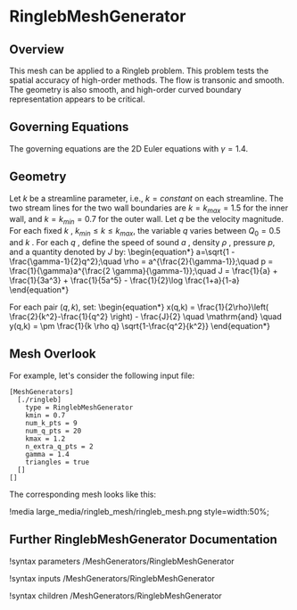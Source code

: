 # RinglebMeshGenerator

## Overview

This mesh can be applied to a Ringleb problem. This problem tests the spatial accuracy of high-order methods. The flow is transonic and smooth. The geometry is also smooth, and high-order curved boundary representation appears to be critical.

## Governing Equations

The governing equations are the 2D Euler equations with $\gamma = 1.4$.

## Geometry

Let $k$ be a streamline parameter, i.e., $k = constant$ on each streamline. The two stream lines for the two wall boundaries are $k=k_{max}=1.5$ for the inner wall, and $k=k_{min}=0.7$ for the outer wall. Let $q$ be the velocity magnitude. For each fixed $k$ , $k_{min} \leq k \leq k_{max}$, the variable $q$  varies between $Q_0=0.5$ and $k$ . For each $q$ , define the speed of sound $a$ , density $\rho$ , pressure $p$, and a quantity denoted by $J$ by:
\begin{equation*}
a=\sqrt{1 - \frac{\gamma-1}{2}q^2};\quad \rho = a^{\frac{2}{\gamma-1}};\quad p = \frac{1}{\gamma}a^{\frac{2 \gamma}{\gamma-1}};\quad J = \frac{1}{a} + \frac{1}{3a^3} + \frac{1}{5a^5} - \frac{1}{2}\log \frac{1+a}{1-a}
\end{equation*}

For each pair $(q,k)$, set:
\begin{equation*}
x(q,k) = \frac{1}{2\rho}\left( \frac{2}{k^2}-\frac{1}{q^2} \right) - \frac{J}{2}
\quad \mathrm{and} \quad
y(q,k) = \pm \frac{1}{k \rho q} \sqrt{1-\frac{q^2}{k^2}}
\end{equation*}

## Mesh Overlook

For example, let's consider the following input file:

```
[MeshGenerators]
  [./ringleb]
    type = RinglebMeshGenerator
    kmin = 0.7
    num_k_pts = 9
    num_q_pts = 20
    kmax = 1.2
    n_extra_q_pts = 2
    gamma = 1.4
    triangles = true
  []
[]
```

The corresponding mesh looks like this:

!media large_media/ringleb_mesh/ringleb_mesh.png
       style=width:50%;

## Further RinglebMeshGenerator Documentation

!syntax parameters /MeshGenerators/RinglebMeshGenerator

!syntax inputs /MeshGenerators/RinglebMeshGenerator

!syntax children /MeshGenerators/RinglebMeshGenerator
